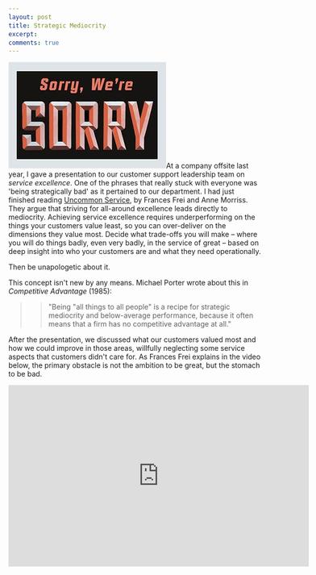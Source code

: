 ```yaml
---
layout: post
title: Strategic Mediocrity
excerpt: 
comments: true
---
```


<img src="/images/sorry.jpg" class="alignleft" title="Sorry, We're Sorry" alt="Sorry, We're Sorry">At a company offsite last year, I gave a presentation to our customer support leadership team on *service excellence*. One of the phrases that really stuck with everyone was 'being strategically bad' as it pertained to our department. I had just finished reading <a href="http://www.amazon.com/Uncommon-Service-Putting-Customers-Business/dp/1422133311" target="_new" rel="external">Uncommon Service</a>, by Frances Frei and Anne Morriss. They argue that striving for all-around excellence leads directly to mediocrity. Achieving service excellence requires underperforming on the things your customers value least, so you can over-deliver on the dimensions they value most. Decide what trade-offs you will make – where you will do things badly, even very badly, in the service of great – based on deep insight into who your customers are and what they need operationally.

Then be unapologetic about it.

This concept isn't new by any means. Michael Porter wrote about this in *Competitive Advantage* (1985):

>> "Being "all things to all people" is a recipe for strategic mediocrity and below-average performance, because it often means that a firm has no competitive advantage at all."

After the presentation, we discussed what our customers valued most and how we could improve in those areas, willfully neglecting some service aspects that customers didn't care for. As Frances Frei explains in the video below, the primary obstacle is not the ambition to be great, but the stomach to be bad.

<div class="video"><iframe width="596" height="360" src="http://www.youtube.com/embed/5CZobYTEwaY" frameborder="0" allowfullscreen></iframe></div><br>
